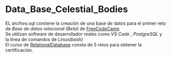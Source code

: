 # Data_Base_Celestial_Bodies
EL *archivo.sql* contiene la creación de una base de datos para el primer reto de *Base de datos relacional (Beta)* de [FreeCodeCamp](https://www.freecodecamp.org/learn "FreeCodeCamp") 
<br>
Se utilizan software de desarrollador reales como *VS Code* , *PostgreSQL* y la línea de comandos de *Linux(bash)*
<br>
El curso de [RelationalDatabase](https://www.freecodecamp.org/learn/relational-database/)
consta de 5  retos para obtener la certificación.
